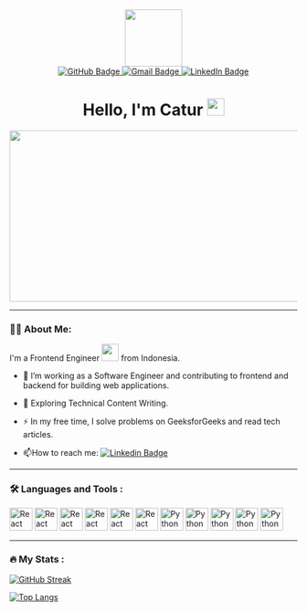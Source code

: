 <div id="header" align="center">
  <img src="https://media.giphy.com/media/M9gbBd9nbDrOTu1Mqx/giphy.gif" width="100"/>
</div>

<div id="badges" align="center">
  <a href="https://github.com/CaturAgeng">
    <img src="https://img.shields.io/badge/GitHub-black?style=for-the-badge&logo=github&logoColor=white" alt="GitHub Badge"/>
  </a>
  <a href="caturageng023@gmail.com">
    <img src="https://img.shields.io/badge/Gmail-white?style=for-the-badge&logo=gmail&logoColor=red" alt="Gmail Badge"/>
  </a>
  <a href="https://www.linkedin.com/in/catur-ageng-3aaa54237/">
    <img src="https://img.shields.io/badge/LinkedIn-blue?style=for-the-badge&logo=linkedin&logoColor=white" alt="LinkedIn Badge"/>
  </a>
</div>

<div id="badges" align="center">
    <img src="https://komarev.com/ghpvc/?username=CaturAgeng&style=flat-square&color=blue" alt=""/>
</div>

<h1 align="center">
  Hello, I'm Catur
  <img src="https://media.giphy.com/media/hvRJCLFzcasrR4ia7z/giphy.gif" width="30px"/>
</h1>

<div align="center">
  <img src="https://media.giphy.com/media/dWesBcTLavkZuG35MI/giphy.gif" width="600" height="300"/>
</div>

---

### :man_technologist: About Me:

I'm a Frontend Engineer <img src="https://media.giphy.com/media/WUlplcMpOCEmTGBtBW/giphy.gif" width="30"> from Indonesia.

- :telescope: I’m working as a Software Engineer and contributing to frontend and backend for building web applications.

- :seedling: Exploring Technical Content Writing.

- :zap: In my free time, I solve problems on GeeksforGeeks and read tech articles.

- :mailbox:How to reach me: [![Linkedin Badge](https://img.shields.io/badge/-CaturAgeng-blue?style=flat&logo=Linkedin&logoColor=white)](https://www.linkedin.com/in/catur-ageng-3aaa54237/)

---

### :hammer_and_wrench: Languages and Tools :

<div>
  <img src="https://cdn.jsdelivr.net/gh/devicons/devicon/icons/html5/html5-original.svg" title="HTML5" alt="React" width="40" height="40"/>
  <img src="https://cdn.jsdelivr.net/gh/devicons/devicon/icons/css3/css3-original.svg" title="CSS3" alt="React" width="40" height="40"/>
  <img src="https://cdn.jsdelivr.net/gh/devicons/devicon/icons/javascript/javascript-original.svg" title="Javascript" alt="React" width="40" height="40"/>
  <img src="https://cdn.jsdelivr.net/gh/devicons/devicon/icons/typescript/typescript-original.svg" title="Typescript" alt="React" width="40" height="40"/>
  <img src="https://cdn.jsdelivr.net/gh/devicons/devicon/icons/react/react-original.svg" title="React" alt="React" width="40" height="40"/>
  <img src="https://cdn.jsdelivr.net/gh/devicons/devicon/icons/nextjs/nextjs-original.svg" title="NextJs" alt="React" width="40" height="40"/>
  <img src="https://cdn.jsdelivr.net/gh/devicons/devicon/icons/vite/vite-original.svg" title="Vite" alt="Python" width="40" height="40"/>
  <img src="https://cdn.jsdelivr.net/gh/devicons/devicon/icons/python/python-original.svg" title="Pyhton" alt="Python" width="40" height="40"/>
  <img src="https://cdn.jsdelivr.net/gh/devicons/devicon/icons/mysql/mysql-original.svg" title="MySQL" alt="Python" width="40" height="40"/>
  <img src="https://cdn.jsdelivr.net/gh/devicons/devicon/icons/vercel/vercel-original.svg" title="Vercel" alt="Python" width="40" height="40"/>
  <img src="https://cdn.jsdelivr.net/gh/devicons/devicon/icons/github/github-original.svg" title="GitHub" alt="Python" width="40" height="40"/>
</div>

---

### :fire: My Stats :

[![GitHub Streak](http://github-readme-streak-stats.herokuapp.com?user=CaturAgeng&theme=dark&background=000000)](https://git.io/streak-stats)

[![Top Langs](https://github-readme-stats.vercel.app/api/top-langs/?username=CaturAgeng&layout=compact&theme=vision-friendly-dark)](https://github.com/anuraghazra/github-readme-stats)
